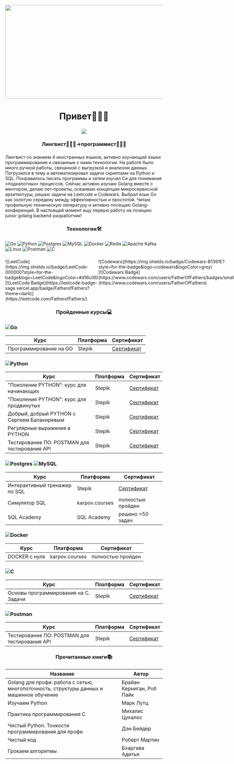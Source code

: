 <br clear="both">

<div align="center">
  <img height="300" width="600" src="https://media0.giphy.com/media/v1.Y2lkPTc5MGI3NjExcWZweG5yNnNoM2hpMzhoMzJ2ZXVpcDJpemU0a2VscTh2bXl5d2toYyZlcD12MV9pbnRlcm5hbF9naWZfYnlfaWQmY3Q9Zw/qgQUggAC3Pfv687qPC/giphy.gif"  />
</div>

###

<h1 align="center">Привет🙋🏻‍♂️</h1>

###

<div align="center">
  <img src="https://visitor-badge.laobi.icu/badge?page_id=roidunord.roidunord&"  />
</div>

###

<h3 align="center">Лингвист👨🏻‍🏫->программист👨🏻‍💻</h3>

###

<p text-align: justify; max-width: 800px; margin: 0 auto; padding: 20px; /> Лингвист со знанием 4 иностранных языков, активно изучающий языки программирования и связанные с ними технологии. На работе было много ручной работы, связанной с выгрузкой и анализом данных. Погрузился в тему и автоматизировал задачи скриптами на Python и SQL. Понравилось писать программы и затем изучал Cи для понимания «подкапотных» процессов. Сейчас активно изучаю Golang вместе с ментором, делаю пет-проекты, осваиваю концепции микросервисной архитектуры, решаю задачи на Leetcode и Codewars. Выбрал язык Go как золотую середину между эффективностью и простотой. Читаю профильную техническую литературу и активно посещаю Golang-конференций. В настоящий момент ищу первую работу на позицию junior golang backend-разработчик!
</p>

###

<h3 align="center">Технологии🛠</h3>

###

![Go](https://img.shields.io/badge/go-%2300ADD8.svg?style=for-the-badge&logo=go&logoColor=white)
![Python](https://img.shields.io/badge/python-3670A0?style=for-the-badge&logo=python&logoColor=ffdd54)
![Postgres](https://img.shields.io/badge/postgres-%23316192.svg?style=for-the-badge&logo=postgresql&logoColor=white)
![MySQL](https://img.shields.io/badge/mysql-4479A1.svg?style=for-the-badge&logo=mysql&logoColor=white)
![Docker](https://img.shields.io/badge/docker-%230db7ed.svg?style=for-the-badge&logo=docker&logoColor=white)
![Redis](https://img.shields.io/badge/redis-%23DD0031.svg?style=for-the-badge&logo=redis&logoColor=white)
![Apache
Kafka](https://img.shields.io/badge/Apache%20Kafka-000?style=for-the-badge&logo=apachekafka)
![Linux](https://img.shields.io/badge/Linux-FCC624?style=for-the-badge&logo=linux&logoColor=black)
![Postman](https://img.shields.io/badge/Postman-FF6C37?style=for-the-badge&logo=postman&logoColor=white)
![C](https://img.shields.io/badge/c-%2300599C.svg?style=for-the-badge&logo=c&logoColor=white)

###

<div style="display: flex; justify-content: space-between;">
    <div>
        ![LeetCode](https://img.shields.io/badge/LeetCode-000000?style=for-the-badge&logo=LeetCode&logoColor=#d16c06)
        <br>
        [![LeetCode Badge](https://leetcode-badge-sage.vercel.app/badge/FatherofFathers?theme=dark)](https://leetcode.com/FatherofFathers/)
    </div>
    <div>
        ![Codewars](https://img.shields.io/badge/Codewars-B1361E?style=for-the-badge&logo=codewars&logoColor=grey)
        <br>
        [![Codewars Badge](https://www.codewars.com/users/FatherOfFathers/badges/small)](https://www.codewars.com/users/FatherOfFathers)
    </div>
</div>

###

<h3 align="center">Пройденные курсы💻</h3>

###

### ![Go](https://img.shields.io/badge/go-%2300ADD8.svg?style=for-the-badge&logo=go&logoColor=white)
| Курс                                             | Платформа | Сертификат                                  |
|--------------------------------------------------|-----------|---------------------------------------------|
| Программирование на GO                           | Stepik    | [Сертификат](https://stepik.org/cert/2506601) |

### ![Python](https://img.shields.io/badge/python-3670A0?style=for-the-badge&logo=python&logoColor=ffdd54)
| Курс                                             | Платформа | Сертификат                                  |
|--------------------------------------------------|-----------|---------------------------------------------|
| "Поколение PYTHON": курс для начинающих         | Stepik    | [Сертификат](https://stepik.org/cert/2082532) |
| "Поколение PYTHON": курс для продвинутых        | Stepik    | [Сертификат](https://stepik.org/cert/2114540) |
| Добрый, добрый PYTHON с Сергеем Балакиревым     | Stepik    | [Сертификат](https://stepik.org/cert/2268917) |
| Регулярные выражения в PYTHON                    | Stepik    | [Сертификат](https://stepik.org/cert/2428597) |
| Тестирование ПО: POSTMAN для тестирования API    | Stepik    | [Сертификат](https://stepik.org/cert/2147658) |

### ![Postgres](https://img.shields.io/badge/postgres-%23316192.svg?style=for-the-badge&logo=postgresql&logoColor=white) ![MySQL](https://img.shields.io/badge/mysql-4479A1.svg?style=for-the-badge&logo=mysql&logoColor=white)
| Курс                                             | Платформа | Сертификат                                  |
|--------------------------------------------------|-----------|---------------------------------------------|
| Интерактивный тренажер по SQL                   | Stepik    | [Сертификат](https://stepik.org/cert/2056336) |
| Симулятор SQL                                   | karpov.courses     | полностью пройден |
| SQL Academy                                     | SQL Academy    | решено >50 задач |

### ![Docker](https://img.shields.io/badge/docker-%230db7ed.svg?style=for-the-badge&logo=docker&logoColor=white)
| Курс                                             | Платформа | Сертификат                                  |
|--------------------------------------------------|-----------|---------------------------------------------|
| DOCKER с нуля                                   | karpov.courses | полностью пройден                       |

### ![C](https://img.shields.io/badge/c-%2300599C.svg?style=for-the-badge&logo=c&logoColor=white)
| Курс                                             | Платформа | Сертификат                                  |
|--------------------------------------------------|-----------|---------------------------------------------|
| Основы программирования на C. Задачи             | Stepik    | [Сертификат](https://stepik.org/cert/1890304) |

### ![Postman](https://img.shields.io/badge/Postman-FF6C37?style=for-the-badge&logo=postman&logoColor=white)
| Курс                                             | Платформа | Сертификат                                  |
|--------------------------------------------------|-----------|---------------------------------------------|
| Тестирование ПО: POSTMAN для тестирования API    | Stepik    | [Сертификат](https://stepik.org/cert/2147658) |

###

<h3 align="center">Прочитанные книги📚</h3>

###

| Название                                                                                  | Автор                          |
|-------------------------------------------------------------------------------------------|--------------------------------|
| Golang для профи: работа с сетью, многопоточность, структуры данных и машинное обучение| Брайан Керниган, Роб Пайк     |
| Изучаем Python                                                                           | Марк Лутц                     |
| Практика программирования C                                                                | Михалис Цукалос               |
| Чистый Python. Тонкости программирования для профи                                        | Дэн Бейдер                    |
| Чистый код                                                                                | Роберт Мартин                 |
| Грокаем алгоритмы                                                                         | Бхаргава Адитья               |




